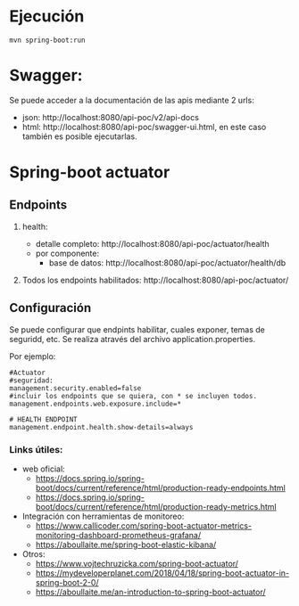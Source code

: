 # Ejecución
   
   ```
   mvn spring-boot:run
   ```
# Swagger:
Se puede acceder a la documentación de las apis mediante 2 urls:

* json: http://localhost:8080/api-poc/v2/api-docs
* html: http://localhost:8080/api-poc/swagger-ui.html, en este caso también es posible ejecutarlas.

# Spring-boot actuator
## Endpoints
1. health: 
   * detalle completo: http://localhost:8080/api-poc/actuator/health
   * por componente:
      * base de datos: http://localhost:8080/api-poc/actuator/health/db

2. Todos los endpoints habilitados: http://localhost:8080/api-poc/actuator/

## Configuración
Se puede configurar que endpints habilitar, cuales exponer, temas de seguridd, etc. 
Se realiza através del archivo application.properties.

Por ejemplo:
 ```
#Actuator
#seguridad:
management.security.enabled=false 
#incluir los endpoints que se quiera, con * se incluyen todos.
management.endpoints.web.exposure.include=*

# HEALTH ENDPOINT
management.endpoint.health.show-details=always
 ```
### Links útiles:
* web oficial: 
   * https://docs.spring.io/spring-boot/docs/current/reference/html/production-ready-endpoints.html
   * https://docs.spring.io/spring-boot/docs/current/reference/html/production-ready-metrics.html
* Integración con herramientas de monitoreo:
   *  https://www.callicoder.com/spring-boot-actuator-metrics-monitoring-dashboard-prometheus-grafana/ 
   * https://aboullaite.me/spring-boot-elastic-kibana/   
* Otros:
   * https://www.vojtechruzicka.com/spring-boot-actuator/
   * https://mydeveloperplanet.com/2018/04/18/spring-boot-actuator-in-spring-boot-2-0/
   * https://aboullaite.me/an-introduction-to-spring-boot-actuator/

